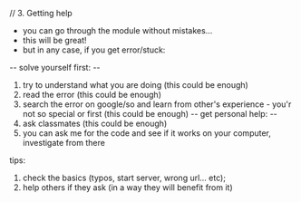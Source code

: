 // 3. Getting help

- you can go through the module without mistakes...
- this will be great!
- but in any case, if you get error/stuck:

-- solve yourself first: --
1. try to understand what you are doing (this could be enough)
2. read the error (this could be enough)
3. search the error on google/so and learn from other's experience - you'r not so special or first (this could be enough)
-- get personal help: --
4. ask classmates (this could be enough)
5. you can ask me for the code and see if it works on your computer, investigate from there

tips:
1. check the basics (typos, start server, wrong url... etc);
2. help others if they ask (in a way they will benefit from it)
